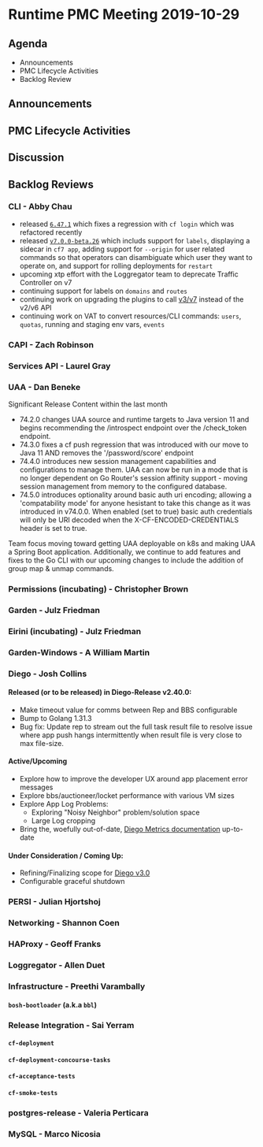 # Runtime PMC Meeting 2019-10-29

## Agenda

* Announcements
* PMC Lifecycle Activities
* Backlog Review


## Announcements


## PMC Lifecycle Activities


## Discussion


## Backlog Reviews

### CLI - Abby Chau

- released [`6.47.1`](https://github.com/cloudfoundry/cli/releases) which fixes a regression with `cf login` which was refactored recently
- released [`v7.0.0-beta.26`](https://github.com/cloudfoundry/cli/releases/tag/v7.0.0-beta.26) which includs support for `labels`, displaying a sidecar in `cf7 app`, adding support for `--origin` for user related commands so that operators can disambiguate which user they want to operate on, and support for rolling deployments for `restart`
- upcoming xtp effort with the Loggregator team to deprecate Traffic Controller on v7
- continuing support for labels on `domains` and `routes`
- continuing work on upgrading the plugins to call [v3/v7](https://github.com/cloudfoundry/cli/tree/master/plugin/v7) instead of the v2/v6 API
- continuing work on VAT to convert resources/CLI commands: `users`, `quotas`, running and staging env vars, `events`



### CAPI - Zach Robinson


### Services API - Laurel Gray


### UAA - Dan Beneke
Significant Release Content within the last month
- 74.2.0 changes UAA source and runtime targets to Java version 11 and begins recommending the /introspect endpoint over the /check_token endpoint.
- 74.3.0 fixes a cf push regression that was introduced with our move to Java 11 AND removes the '/password/score' endpoint
- 74.4.0 introduces new session management capabilities and configurations to manage them.  UAA can now be run in a mode that is no longer dependent on Go Router's session affinity support - moving session management from memory to the configured database.
- 74.5.0 introduces optionality around basic auth uri encoding; allowing a 'compatability mode' for anyone hesistant to take this change as it was introduced in v74.0.0.  When enabled (set to true) basic auth credentials will only be URI decoded when the X-CF-ENCODED-CREDENTIALS header is set to true.

Team focus moving toward getting UAA deployable on k8s and making UAA a Spring Boot application.  Additionally, we continue to add features and fixes to the Go CLI with our upcoming changes to include the addition of group map & unmap commands.

### Permissions (incubating) - Christopher Brown


### Garden - Julz Friedman


### Eirini (incubating) - Julz Friedman


### Garden-Windows - A William Martin


### Diego - Josh Collins
#### Released (or to be released) in Diego-Release v2.40.0:
- Make timeout value for comms between Rep and BBS configurable
- Bump to Golang 1.31.3
- Bug fix: Update rep to stream out the full task result file to resolve issue where app push hangs intermittently when result file is very close to max file-size.

#### Active/Upcoming
- Explore how to improve the developer UX around app placement error messages
- Explore bbs/auctioneer/locket performance with various VM sizes
- Explore App Log Problems:
  - Exploring "Noisy Neighbor" problem/solution space
  - Large Log cropping
- Bring the, woefully out-of-date, [Diego Metrics documentation](https://docs.cloudfoundry.org/running/all_metrics.html#diego) up-to-date


#### Under Consideration / Coming Up:
- Refining/Finalizing scope for [Diego v3.0](https://www.pivotaltracker.com/epic/show/4354458)
- Configurable graceful shutdown


### PERSI - Julian Hjortshoj


### Networking - Shannon Coen


### HAProxy - Geoff Franks


### Loggregator - Allen Duet


### Infrastructure - Preethi Varambally

#### `bosh-bootloader` (a.k.a `bbl`)


### Release Integration - Sai Yerram

#### `cf-deployment`


#### `cf-deployment-concourse-tasks`


#### `cf-acceptance-tests`


#### `cf-smoke-tests`


### postgres-release - Valeria Perticara


### MySQL - Marco Nicosia
